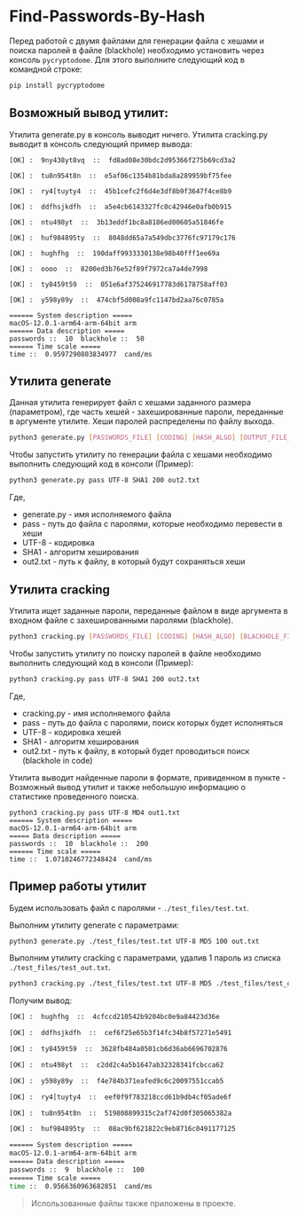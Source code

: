# Find-Passwords-By-Hash

Перед работой с двумя файлами для генерации файла с хешами и поиска паролей в файле (blackhole) необходимо установить через консоль `pycryptodome`. Для этого выполните следующий код в командной строке:

```python
pip install pycryptodome  
```

## Возможный вывод утилит: 

Утилита generate.py в консоль выводит ничего. Утилита cracking.py выводит в консоль следующий пример вывода:
```
[OK] :  9ny438yt8vq  ::  fd8ad08e30bdc2d95366f275b69cd3a2

[OK] :  tu8n954t8n  ::  e5af06c1354b81bda8a289959bf75fee

[OK] :  ry4[tuyty4  ::  45b1cefc2f6d4e3df8b9f3647f4ce8b9

[OK] :  ddfhsjkdfh  ::  a5e4cb6143327fc0c42946e0afb0b915

[OK] :  ntu498yt  ::  3b13eddf1bc8a8186ed00605a51846fe

[OK] :  huf984895ty  ::  8048dd65a7a549dbc3776fc97179c176

[OK] :  hughfhg  ::  190daff9933330138e98b40fff1ee69a

[OK] :  oooo  ::  8200ed3b76e52f89f7972ca7a4de7998

[OK] :  ty8459t59  ::  051e6af375246917783d6178758aff03

[OK] :  y598y89y  ::  474cbf5d008a9fc1147bd2aa76c0785a

====== System description =====
macOS-12.0.1-arm64-arm-64bit arm
====== Data description =====
passwords ::  10  blackhole ::  50
====== Time scale =====
time ::  0.9597290803834977  cand/ms
```


## Утилита generate

Данная утилита генерирует файл с хешами заданного размера (параметром), где часть хешей - захешированные пароли, переданные в аргументе утилите. Хеши паролей распределены по файлу выхода.

```bash
python3 generate.py [PASSWORDS_FILE] [CODING] [HASH_ALGO] [OUTPUT_FILE_SIZE] [OUTPUT_FILE]
```

Чтобы запустить утилиту по генерации файла с хешами необходимо выполнить следующий код в консоли (Пример): 

```bash  
python3 generate.py pass UTF-8 SHA1 200 out2.txt
```

Где,
+ generate.py - имя исполняемого файла
+ pass - путь до файла с паролями, которые необходимо перевести в хеши
+ UTF-8 - кодировка
+ SHA1 - алгоритм хеширования
+ out2.txt - путь к файлу, в который будут сохраняться хеши

## Утилита cracking

Утилита ищет заданные пароли, переданные файлом в виде аргумента в входном файле с захешированными паролями (blackhole).   

```bash
python3 cracking.py [PASSWORDS_FILE] [CODING] [HASH_ALGO] [BLACKHOLE_FILE]
```
Чтобы запустить утилиту по поиску паролей в файле необходимо выполнить следующий код в консоли (Пример): 

```bash  
python3 cracking.py pass UTF-8 SHA1 200 out2.txt
```

Где,
+ cracking.py - имя исполняемого файла
+ pass - путь до файла с паролями, поиск которых будет исполняться
+ UTF-8 - кодировка хешей
+ SHA1 - алгоритм хеширования
+ out2.txt - путь к файлу, в который будет проводиться поиск (blackhole in code)

Утилита выводит найденные пароли в формате, привиденном в пункте - Возможный вывод утилит и также небольшую информацию о статистике проведенного поиска. 

```
python3 cracking.py pass UTF-8 MD4 out1.txt
====== System description =====
macOS-12.0.1-arm64-arm-64bit arm
===== Data description =====
passwords ::  10  blackhole ::  200
====== Time scale =====
time ::  1.0710246772348424  cand/ms
```


## Пример работы утилит

Будем использовать файл с паролями - `./test_files/test.txt`. 

Выполним утилиту generate с параметрами: 

```bash
python3 generate.py ./test_files/test.txt UTF-8 MD5 100 out.txt
```
Выполним утилиту cracking с параметрами, удалив 1 пароль из списка `./test_files/test_out.txt`.

```bash
python3 cracking.py ./test_files/test.txt UTF-8 MD5 ./test_files/test_out.txt
```

Получим вывод: 

```bash
[OK] :  hughfhg  ::  4cfccd210542b9204bc0e9a84423d36e

[OK] :  ddfhsjkdfh  ::  cef6f25e65b3f14fc34b8f57271e5491

[OK] :  ty8459t59  ::  3628fb484a0501cb6d36ab6696702876

[OK] :  ntu498yt  ::  c2dd2c4a5b1647ab32328341fcbcca62

[OK] :  y598y89y  ::  f4e784b371eafed9c6c20097551ccab5

[OK] :  ry4[tuyty4  ::  eef0f9f783218ccd61b9db4cf05ade6f

[OK] :  tu8n954t8n  ::  519808899315c2af742d0f305065382a

[OK] :  huf984895ty  ::  08ac9bf621822c9eb8716c0491177125

====== System description =====
macOS-12.0.1-arm64-arm-64bit arm
====== Data description =====
passwords ::  9  blackhole ::  100
====== Time scale =====
time ::  0.9566360963682851  cand/ms

```
> Использованные файлы также приложены в проекте. 




